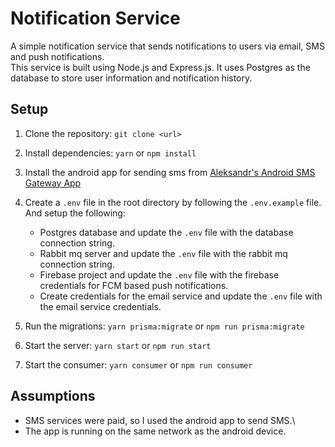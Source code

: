 # Notification Service

A simple notification service that sends notifications to users via email, SMS and push notifications.\
This service is built using Node.js and Express.js. It uses Postgres as the database to store user information and notification history.

## Setup

1. Clone the repository: `git clone <url>`
2. Install dependencies: `yarn` or `npm install`
3. Install the android app for sending sms from [Aleksandr's Android SMS Gateway App](https://github.com/capcom6/android-sms-gateway)
4. Create a `.env` file in the root directory by following the `.env.example` file. And setup the following:

   - Postgres database and update the `.env` file with the database connection string.
   - Rabbit mq server and update the `.env` file with the rabbit mq connection string.
   - Firebase project and update the `.env` file with the firebase credentials for FCM based push notifications.
   - Create credentials for the email service and update the `.env` file with the email service credentials.

5. Run the migrations: `yarn prisma:migrate` or `npm run prisma:migrate`
6. Start the server: `yarn start` or `npm run start`
7. Start the consumer: `yarn consumer` or `npm run consumer`

## Assumptions

- SMS services were paid, so I used the android app to send SMS.\
- The app is running on the same network as the android device.
